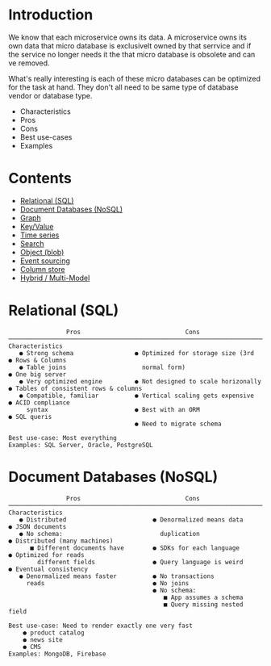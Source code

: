# Introduction

We know that each microservice owns its data. A microservice owns its own data that micro database is exclusivelt owned by that serrvice and if the service no longer needs it the that micro database is obsolete and can ve removed.

What's really interesting is each of these micro databases can be optimized for the task at hand. They don't all need to be same type of database vendor or database type. 


* Characteristics
* Pros
* Cons
* Best use-cases
* Examples

# Contents
* [Relational (SQL)](#relational-sql)
* [Document Databases (NoSQL)](#document-databases-nosql)
* [Graph](#graph)
* [Key/Value](#key-value)
* [Time series](#time-series)
* [Search](#search)
* [Object (blob)](#object-blob)
* [Event sourcing](#event-sourcing)
* [Column store](#column-store)
* [Hybrid / Multi-Model](#hybrid-multi-model)

# Relational (SQL)
```
                Pros                             Cons        
────────────────────────────────────────────────────────────────────────      Characteristics
   ● Strong schema                 ● Optimized for storage size (3rd          ● Rows & Columns     
   ● Table joins                     normal form)                             ● One big server
   ● Very optimized engine         ● Not designed to scale horizonally        ● Tables of consistent rows & columns
   ● Compatible, familiar          ● Vertical scaling gets expensive          ● ACID compliance
     syntax                        ● Best with an ORM                         ● SQL queris
                                   ● Need to migrate schema
                                   
Best use-case: Most everything
Examples: SQL Server, Oracle, PostgreSQL
```
# Document Databases (NoSQL)
```
                Pros                             Cons        
────────────────────────────────────────────────────────────────────────      Characteristics
   ● Distributed                        ● Denormalized means data             ● JSON documents 
   ● No schema:                           duplication                         ● Distributed (many machines)
      ■ Different documents have        ● SDKs for each language              ● Optimized for reads  
        different fields                ● Query language is weird             ● Eventual consistency
   ● Denormalized means faster          ● No transactions
     reads                              ● No joins
                                        ● No schema:
                                           ■ App assumes a schema
                                           ■ Query missing nested field
                                           
Best use-case: Need to render exactly one very fast
    ● product catalog
    ● news site
    ● CMS
Examples: MongoDB, Firebase
```
